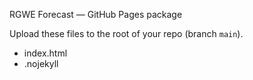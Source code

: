 RGWE Forecast — GitHub Pages package

Upload these files to the root of your repo (branch `main`).

- index.html
- .nojekyll
